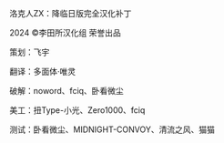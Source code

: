 洛克人ZX：降临日版完全汉化补丁

2024 ©李田所汉化组 荣誉出品

策划：飞宇

翻译：多面体·唯灵

破解：noword、fciq、卧看微尘

美工：扭Type-小光、Zero1000、fciq

测试：卧看微尘、MIDNIGHT-CONVOY、清流之风、猫猫
